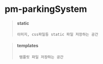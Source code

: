 # pm-parkingSystem


> #### static
> `이미지, css파일등 static 파일 저장하는 공간`

> #### templates
> ` 템플릿 파일 저장하는 공간`

